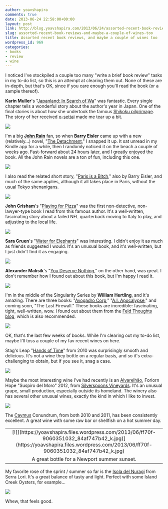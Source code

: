 ```yaml
---
author: yoavshapira
comments: true
date: 2013-06-24 22:58:00+00:00
layout: post
link: http://blog.yoavshapira.com/2013/06/24/assorted-recent-book-reviews-and-maybe-a-couple-of-wines-too/
slug: assorted-recent-book-reviews-and-maybe-a-couple-of-wines-too
title: Assorted recent book reviews, and maybe a couple of wines too
wordpress_id: 969
categories:
- books
- review
- wine
---
```


I noticed I've stockpiled a couple too many "write a brief book review" tasks in my to-do list, so this is an attempt at clearing them out. None of these are in-depth, but that's OK, since if you care enough you'll read the book (or a sample thereof).

  


**Karin Muller**'s "[Japanland: In Search of Wa](http://www.amazon.com/Japanland-Year-Search-Wa-ebook/dp/B00AZPC3IM/ref=dp_kinw_strp_1)" was fantastic. Every single chapter tells a wonderful story about the author's year in Japan. One of the final stories is about how she undertook the famous [Shikoku pilgrimage](http://en.wikipedia.org/wiki/Shikoku_Pilgrimage). The story of her received [o-settai](http://www.kushima.com/henro/keywords_e/osettai.htm) made me tear up a bit.

  


[![](http://ecx.images-amazon.com/images/I/41ojfIdpHsL._BO2,204,203,200_PIsitb-sticker-arrow-click,TopRight,35,-76_AA278_PIkin4,BottomRight,-67,22_AA300_SH20_OU01_.jpg)](http://ecx.images-amazon.com/images/I/41ojfIdpHsL._BO2,204,203,200_PIsitb-sticker-arrow-click,TopRight,35,-76_AA278_PIkin4,BottomRight,-67,22_AA300_SH20_OU01_.jpg)

  


  


I'm a big **[John Rain](http://en.wikipedia.org/wiki/John_Rain)** fan, so when **Barry Eisler** came up with a new (relatively...) novel, "[The Detachment](http://www.amazon.com/Detachment-John-Rain-Thrillers-ebook/dp/B005CDHZS0/ref=sr_1_1?s=digital-text&ie=UTF8&qid=1372111272&sr=1-1&keywords=barry+eisler+john+rain)," I snapped it up. It sat unread in my Kindle app for a while, then I randomly noticed it on the beach a couple of weeks ago. Fast-forward about 24 hours later, and I greatly enjoyed the book. All the John Rain novels are a ton of fun, including this one.

  


[![](http://ecx.images-amazon.com/images/I/514EkMEUGJL._BO2,204,203,200_PIsitb-sticker-arrow-click,TopRight,35,-76_AA278_PIkin4,BottomRight,-64,22_AA300_SH20_OU01_.jpg)](http://ecx.images-amazon.com/images/I/514EkMEUGJL._BO2,204,203,200_PIsitb-sticker-arrow-click,TopRight,35,-76_AA278_PIkin4,BottomRight,-64,22_AA300_SH20_OU01_.jpg)

  


  


I also read the related short story, "[Paris is a Bitch](http://www.amazon.com/Paris-Bitch-Delilah-Short-ebook/dp/B004XQVKR4)," also by Barry Eisler, and much of the same applies, although it all takes place in Paris, without the usual Tokyo shenanigans.

  


[![](http://ecx.images-amazon.com/images/I/51qmVv8zyiL._BO2,204,203,200_PIsitb-sticker-arrow-click,TopRight,35,-76_AA278_PIkin4,BottomRight,-62,22_AA300_SH20_OU01_.jpg)](http://ecx.images-amazon.com/images/I/51qmVv8zyiL._BO2,204,203,200_PIsitb-sticker-arrow-click,TopRight,35,-76_AA278_PIkin4,BottomRight,-62,22_AA300_SH20_OU01_.jpg)

  


  


**John Grisham**'s "[Playing for Pizza](http://www.amazon.com/Playing-for-Pizza-ebook/dp/B003B02O00/ref=sr_1_1?s=digital-text&ie=UTF8&qid=1372111460&sr=1-1&keywords=playing+for+pizza)" was the first non-detective, non-lawyer-type book I read from this famous author. It's a well-written, fascinating story about a failed NFL quarterback moving to Italy to play, and adjusting to the local life.

  


[![](http://ecx.images-amazon.com/images/I/51u5HwXyRZL._BO2,204,203,200_PIsitb-sticker-arrow-click,TopRight,35,-76_AA278_PIkin4,BottomRight,-80,22_AA300_SH20_OU01_.jpg)](http://ecx.images-amazon.com/images/I/51u5HwXyRZL._BO2,204,203,200_PIsitb-sticker-arrow-click,TopRight,35,-76_AA278_PIkin4,BottomRight,-80,22_AA300_SH20_OU01_.jpg)

  


  


**Sara Gruen**'s "[Water for Elephants](http://www.amazon.com/books/dp/1616200707)" was interesting. I didn't enjoy it as much as friends suggested I would. It's an unusual book, and it's well-written, but I just didn't find it as engaging.

  


[![](http://ecx.images-amazon.com/images/I/51xKehh6C9L._BO2,204,203,200_PIsitb-sticker-arrow-click,TopRight,35,-76_AA278_PIkin4,BottomRight,-64,22_AA300_SH20_OU01_.jpg)](http://ecx.images-amazon.com/images/I/51xKehh6C9L._BO2,204,203,200_PIsitb-sticker-arrow-click,TopRight,35,-76_AA278_PIkin4,BottomRight,-64,22_AA300_SH20_OU01_.jpg)

  


  


**Alexander Maksik**'s "[You Deserve Nothing](http://www.amazon.com/You-Deserve-Nothing-A-Novel/dp/1609450485)," on the other hand, was great. I don't remember how I found out about this book, but I'm happy I read it.

  


[![](http://ecx.images-amazon.com/images/I/51RbuW17yeL._BO2,204,203,200_PIsitb-sticker-arrow-click,TopRight,35,-76_AA278_PIkin4,BottomRight,-67,22_AA300_SH20_OU01_.jpg)](http://ecx.images-amazon.com/images/I/51RbuW17yeL._BO2,204,203,200_PIsitb-sticker-arrow-click,TopRight,35,-76_AA278_PIkin4,BottomRight,-67,22_AA300_SH20_OU01_.jpg)

  


  


I'm in the middle of the Singularity Series by **William Hertling**, and it's amazing. There are three books: "[Avogadro Corp](http://www.amazon.com/Avogadro-Corp-Singularity-Appears-ebook/dp/B006ACIMQQ/ref=pd_sim_kstore_1)," "[A.I. Apocalypse](http://www.amazon.com/A-I-Apocalypse-Singularity-Series-ebook/dp/B007FZVI2M)," and coming soon, "The Last Firewall." These books are incredible: fascinating, tight, well-written, wow. I found out about them from the [Feld Thoughts blog](http://www.feld.com/wp/archives/2013/06/the-last-firewall-the-best-near-term-science-fiction.html), which is also recommended.

  


[![](http://ecx.images-amazon.com/images/I/41GvsjtBAlL._BO2,204,203,200_PIsitb-sticker-arrow-click,TopRight,35,-76_AA278_PIkin4,BottomRight,-64,22_AA300_SH20_OU01_.jpg)](http://ecx.images-amazon.com/images/I/41GvsjtBAlL._BO2,204,203,200_PIsitb-sticker-arrow-click,TopRight,35,-76_AA278_PIkin4,BottomRight,-64,22_AA300_SH20_OU01_.jpg)

  


  


OK, that's the last few weeks of books. While I'm clearing out my to-do list, maybe I'll toss a couple of my fav recent wines on here.

  


Stag's Leap "[Hands of Time](http://www.cask23.com/history/handsOfTime/)" from 2010 was surprisingly smooth and delicious. It's not a wine they bottle on a regular basis, and so it's extra-challenging to obtain, but if you see it, snag a case.

  


[![](http://www.cask23.com/img/history/hands.jpg)](http://www.cask23.com/img/history/hands.jpg)

  


  


Maybe the most interesting wine I've had recently is an [Alvarelhão](http://en.wikipedia.org/wiki/Alvarelh%C3%A3o), Forlorn Hope "Suspiro del Moro" 2012, from [Silverspoons Vineyards](http://www.lodiwine.com/tag/silvaspoons-vineyards). It's an unusual grape, small production, especially outside its homeland. The winery also has several other unusual wines, exactly the kind in which I like to invest.

  


[![](http://forlornhopewines.com/wp-content/uploads/2011/11/SDMetchb-148x148.jpg)](http://forlornhopewines.com/wp-content/uploads/2011/11/SDMetchb-148x148.jpg)

  


  


The [Caymus](http://www.caymus.com/) Conundrum, from both 2010 and 2011, has been consistently excellent. A great wine with some raw bar or shellfish on a hot summer day. 

  


<table cellpadding="0" align="center" style="margin-left:auto;margin-right:auto;text-align:center;" cellspacing="0" class="tr-caption-container" ><tbody ><tr >
<td style="text-align:center;" >[![](https://yoavshapira.files.wordpress.com/2013/06/ff70f-9060351032_84af747b42_k.jpg)](https://yoavshapira.files.wordpress.com/2013/06/ff70f-9060351032_84af747b42_k.jpg)
</td></tr><tr >
<td style="text-align:center;" class="tr-caption" >A great bottle for a Newport summer sunset.
</td></tr></tbody></table>

  


My favorite rose of the sprint / summer so far is the [Isola del Nuragi](http://www.vinopedia.com/wine/Argiolas+Serra+Lori+Isola+dei+Nuraghi+IGT) from Serra Lori. It's a great balance of tasty and light. Perfect with some Island Creek Oysters, for example...

  


  


[![](https://yoavshapira.files.wordpress.com/2013/06/a3a7c-8991198734_cc65be4167_o.jpg)](https://yoavshapira.files.wordpress.com/2013/06/a3a7c-8991198734_cc65be4167_o.jpg)

  


  


Whew, that feels good.

  

